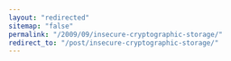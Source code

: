 ```yaml
---
layout: "redirected"
sitemap: "false"
permalink: "/2009/09/insecure-cryptographic-storage/"
redirect_to: "/post/insecure-cryptographic-storage/"
---
```




